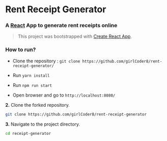 # Rent Receipt Generator

### A [React](https://reactjs.org/) App to generate rent receipts online

> This project was bootstrapped with [Create React App](https://github.com/facebook/create-react-app).

### How to run?

- Clone the repository : `git clone https://github.com/girlCoder8/rent-receipt-generator/`

- Run `yarn install`

- Run `npm run start`

- Open browser and go to `http://localhost:8080/`

**2.** Clone the forked repository.

```bash
git clone https://github.com/girlCoder8/rent-receipt-generator
```

**3.** Navigate to the project directory.

```bash
cd receipt-generator
```

